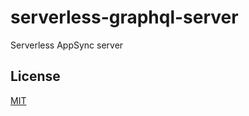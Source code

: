 # serverless-graphql-server

Serverless AppSync server

## License
[MIT](https://choosealicense.com/licenses/mit/)